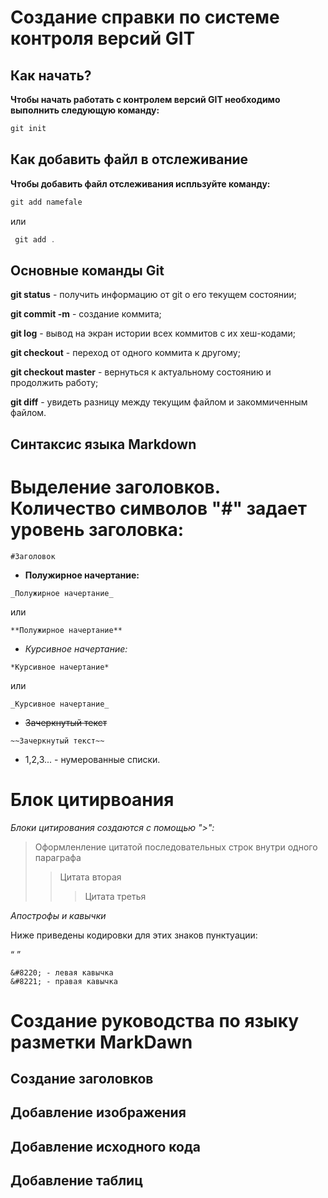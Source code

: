 # Создание справки по системе контроля версий GIT


## Как начать?
**Чтобы начать работать с контролем версий GIT необходимо выполнить следующую команду:**

```CS
git init
```

## Как добавить файл в отслеживание

**Чтобы добавить файл отслеживания испльзуйте команду:**
```CS
git add namefale
```
или
```cs
 git add .
```
## Основные команды Git
**git status** - получить информацию от git о его текущем состоянии;

**git commit -m** - создание коммита;

**git log** - вывод на экран истории всех коммитов с их хеш-кодами;

**git checkout** - переход от одного коммита к другому;

**git checkout master** - вернуться к актуальному состоянию и продолжить работу;

**git diff** - увидеть разницу между текущим файлом и закоммиченным файлом.

## Синтаксис языка Markdown

# Выделение заголовков. Количество символов "#" задает уровень заголовка:

```
#Заголовок
```
* **Полужирное начертание:** 
```
_Полужирное начертание_
```
или
```
**Полужирное начертание**
```
* *Курсивное начертание:*
```
*Курсивное начертание*
```
или
```
_Курсивное начертание_
```
* ~~Зачеркнутый текст~~
```
~~Зачеркнутый текст~~
```
* 1,2,3... - нумерованные списки.

# Блок цитирвоания 
*Блоки цитирования создаются с помощью ">":*

> Оформленление цитатой последовательных строк внутри одного параграфа
>> Цитата вторая
>>> Цитата третья

*Апострофы и кавычки*

Ниже приведены кодировки для этих знаков пунктуации:

&#8220;    &#8221;
```
&#8220; - левая кавычка
&#8221; - правая кавычка
```

# Создание руководства по языку разметки MarkDawn

## Создание заголовков


## Добавление изображения


## Добавление исходного кода


## Добавление таблиц